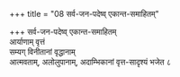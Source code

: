+++
title = "08 सर्व-जन-पदेष्व् एकान्त-समाहितम्"

+++
सर्व-जन-पदेष्व् एकान्त-समाहितम्  
आर्याणाम् वृत्तं  
सम्यग् विनीतानां वृद्धानाम्  
आत्मवताम्, अलोलुपानाम्, अदाम्भिकानां वृत्त-सादृश्यं भजेत ८